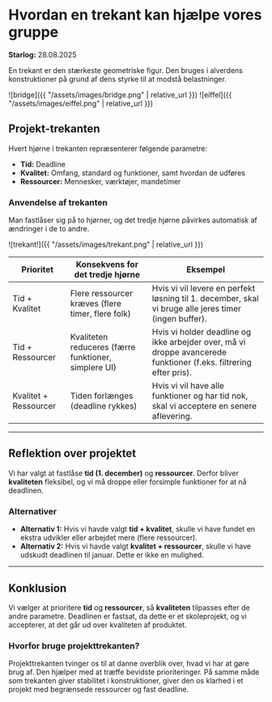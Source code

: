 # Hvordan en trekant kan hjælpe vores gruppe

**Starlog:** 28.08.2025

En trekant er den stærkeste geometriske figur. Den bruges i alverdens konstruktioner på grund af dens styrke til at modstå belastninger.

![bridge]({{ "/assets/images/bridge.png" | relative_url }})
![eiffel]({{ "/assets/images/eiffel.png" | relative_url }})

## Projekt-trekanten
Hvert hjørne i trekanten repræsenterer følgende parametre:
- **Tid:** Deadline
- **Kvalitet:** Omfang, standard og funktioner, samt hvordan de udføres
- **Ressourcer:** Mennesker, værktøjer, mandetimer

### Anvendelse af trekanten
Man fastlåser sig på to hjørner, og det tredje hjørne påvirkes automatisk af ændringer i de to andre.


![trekant!]({{ "/assets/images/trekant.png" | relative_url }})

| Prioritet            | Konsekvens for det tredje hjørne                     | Eksempel                                                                                     |
|----------------------|----------------------------------------------------|----------------------------------------------------------------------------------------------|
| Tid + Kvalitet       | Flere ressourcer kræves (flere timer, flere folk)  | Hvis vi vil levere en perfekt løsning til 1. december, skal vi bruge alle jeres timer (ingen buffer). |
| Tid + Ressourcer     | Kvaliteten reduceres (færre funktioner, simplere UI) | Hvis vi holder deadline og ikke arbejder over, må vi droppe avancerede funktioner (f.eks. filtrering efter pris). |
| Kvalitet + Ressourcer| Tiden forlænges (deadline rykkes)                  | Hvis vi vil have alle funktioner og har tid nok, skal vi acceptere en senere aflevering.     |

---

## Reflektion over projektet
Vi har valgt at fastlåse **tid (1. december)** og **ressourcer**. Derfor bliver **kvaliteten** fleksibel, og vi må droppe eller forsimple funktioner for at nå deadlinen.

### Alternativer
- **Alternativ 1:** Hvis vi havde valgt **tid + kvalitet**, skulle vi have fundet en ekstra udvikler eller arbejdet mere (flere ressourcer).
- **Alternativ 2:** Hvis vi havde valgt **kvalitet + ressourcer**, skulle vi have udskudt deadlinen til januar. Dette er ikke en mulighed.

---

## Konklusion
Vi vælger at prioritere **tid** og **ressourcer**, så **kvaliteten** tilpasses efter de andre parametre. Deadlinen er fastsat, da dette er et skoleprojekt, og vi accepterer, at det går ud over kvaliteten af produktet.

### Hvorfor bruge projekttrekanten?
Projekttrekanten tvinger os til at danne overblik over, hvad vi har at gøre brug af. Den hjælper med at træffe bevidste prioriteringer. På samme måde som trekanten giver stabilitet i konstruktioner, giver den os klarhed i et projekt med begrænsede ressourcer og fast deadline.

